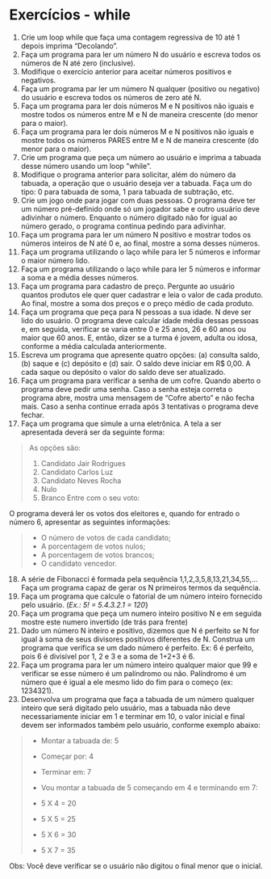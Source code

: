 # Exercícios - while

1. Crie um loop while que faça uma contagem regressiva de 10 até 1 depois imprima “Decolando”.
2. Faça um programa para ler um número N do usuário e escreva todos os
números de N até zero (inclusive).
3. Modifique o exercício anterior para aceitar números positivos e negativos.
4. Faça um programa par ler um número N qualquer (positivo ou negativo) do usuário e escreva todos os números de zero até N.
5. Faça um programa para ler dois números M e N positivos não iguais e mostre todos os números entre M e N de maneira crescente (do menor para o maior).
6. Faça um programa para ler dois números M e N positivos não iguais e mostre todos os números PARES entre M e N de maneira crescente (do menor para o maior).
7. Crie um programa que peça um número ao usuário e imprima a tabuada desse número usando um loop "while".
8. Modifique o programa anterior para solicitar, além do número da tabuada, a operação que o usuário deseja ver a tabuada. Faça um do tipo: 0 para tabuada de soma, 1 para tabuada de subtração, etc.
9. Crie um jogo onde para jogar com duas pessoas. O programa deve ter um número pré-definido onde só um jogador sabe e outro usuário deve adivinhar o número. Enquanto o número digitado não for igual ao número gerado, o programa continua pedindo para adivinhar.
10. Faça um programa para ler um número N positivo e mostrar todos os números inteiros de N até 0 e, ao final, mostre a soma desses números.
11. Faça um programa utilizando o laço while para ler 5 números e informar o maior número lido.
12. Faça um programa utilizando o laço while para ler 5 números e informar a soma e a média desses números.
13. Faça um programa para cadastro de preço. Pergunte ao usuário quantos produtos ele quer quer cadastrar e leia o valor de cada produto. Ao final, mostre a soma dos preços e o preço médio de cada produto.
14. Faça um programa que peça para N pessoas a sua idade. N deve ser lido do usuário. O programa deve calcular idade média dessas pessoas e, em seguida, verificar se varia entre 0 e 25 anos, 26 e 60 anos ou maior que 60 anos. E, então, dizer se a turma é jovem, adulta ou idosa, conforme a média calculada anteriormente.
15. Escreva um programa que apresente quatro opções: (a) consulta saldo, (b) saque e (c) depósito e (d) sair. O saldo deve iniciar em R$ 0,00. A cada saque ou depósito o valor do saldo deve ser atualizado.
16. Faça um programa para verificar a senha de um cofre. Quando aberto o programa deve pedir uma senha. Caso a senha esteja correta o programa abre, mostra uma mensagem de “Cofre aberto” e não fecha mais. Caso a senha continue errada após 3 tentativas o programa deve fechar.
17. Faça um programa que simule a urna eletrônica. A tela a ser apresentada deverá ser da seguinte forma:

> As opções são:
> 1. Candidato Jair Rodrigues
> 2. Candidato Carlos Luz
> 3. Candidato Neves Rocha
> 4. Nulo
> 5. Branco
> Entre com o seu voto:

O programa deverá ler os votos dos eleitores e, quando for entrado o número 6, apresentar as seguintes informações:

> - O número de votos de cada candidato;
> - A porcentagem de votos nulos;
> - A porcentagem de votos brancos;
> - O candidato vencedor.

18. A série de Fibonacci é formada pela sequência 1,1,2,3,5,8,13,21,34,55,... Faça um programa capaz de gerar os N primeiros termos da sequência.
19. Faça um programa que calcule o fatorial de um número inteiro fornecido pelo usuário. (*Ex.: 5! = 5.4.3.2.1 = 120*}
20. Faça um programa que peça um numero inteiro positivo N e em seguida mostre este numero invertido (de trás para frente)
21. Dado um número N inteiro e positivo, dizemos que N é perfeito se N for igual à soma de seus divisores positivos diferentes de N. Construa um programa que verifica se um dado número é perfeito. Ex: 6 é perfeito, pois 6 é divisível por 1, 2 e 3 e a soma de 1+2+3 é 6.
22. Faça um programa para ler um número inteiro qualquer maior que 99 e verificar se esse número é um palíndromo ou não. Palíndromo é um número que é igual a ele mesmo lido do fim para o começo (ex: 1234321).
23. Desenvolva um programa que faça a tabuada de um número qualquer inteiro que será digitado pelo usuário, mas a tabuada não deve necessariamente iniciar em 1 e terminar em 10, o valor inicial e final devem ser informados também pelo usuário, conforme exemplo abaixo:

> - Montar a tabuada de: 5
> - Começar por: 4
> - Terminar em: 7
> 
> - Vou montar a tabuada de 5 começando em 4 e terminando em 7:
> - 5 X 4 = 20
> - 5 X 5 = 25
> - 5 X 6 = 30
> - 5 X 7 = 35

Obs: Você deve verificar se o usuário não digitou o final menor que o inicial.